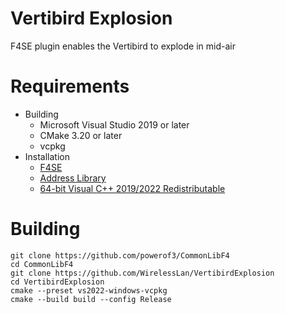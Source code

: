 # Vertibird Explosion
F4SE plugin enables the Vertibird to explode in mid-air

# Requirements

* Building
    * Microsoft Visual Studio 2019 or later
    * CMake 3.20 or later
    * vcpkg
* Installation
    * [F4SE](http://f4se.silverlock.org/)
    * [Address Library](https://www.nexusmods.com/fallout4/mods/47327)
    * [64-bit Visual C++ 2019/2022 Redistributable](https://aka.ms/vs/17/release/vc_redist.x64.exe)

# Building
```
git clone https://github.com/powerof3/CommonLibF4
cd CommonLibF4
git clone https://github.com/WirelessLan/VertibirdExplosion
cd VertibirdExplosion
cmake --preset vs2022-windows-vcpkg
cmake --build build --config Release
```
